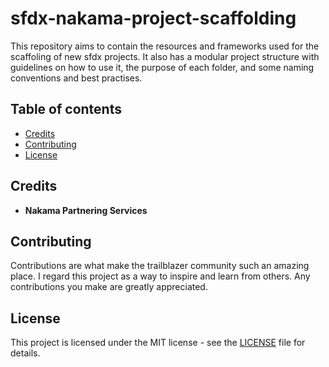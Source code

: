 # sfdx-nakama-project-scaffolding
This repository aims to contain the resources and frameworks used for the scaffoling of new sfdx projects. It also has a modular project structure with guidelines on how to use it, the purpose of each folder, and some naming conventions and best practises.

## Table of contents

- [Credits](#credits)
- [Contributing](#contributing)
- [License](#license)

## Credits

- **Nakama Partnering Services**

## Contributing
Contributions are what make the trailblazer community such an amazing place. I regard this project as a way to inspire and learn from others. Any contributions you make are greatly appreciated.

## License
This project is licensed under the MIT license - see the [LICENSE](/LICENSE) file for details.